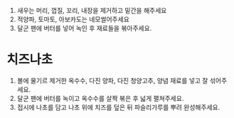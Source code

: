
1. 새우는 머리, 껍질, 꼬리, 내장을 제거하고 밑간을 해주세요
2. 적양파, 토마토, 아보카도는 네모썰어주세요
3. 달군 팬에 버터를 넣어 녹인 후 재료들을 볶아주세요.

# 치즈나초
1. 볼에 물기르 제거한 옥수수, 다진 양파, 다진 청양고추, 양념 재료를 넣고 잘 섞어주세요.
2. 달군 팬에 버터를 녹이고 옥수수를 살짝 볶은 후 넓게 펼쳐주세요.
3. 접시에 나초를 담고 나초 위에 치즈를 덮은 뒤 파슬리가루를 뿌려 완성해주세요.

